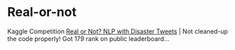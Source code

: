 # Real-or-not

Kaggle Competition [Real or Not? NLP with Disaster Tweets](https://www.kaggle.com/c/nlp-getting-started) | 
Not cleaned-up the code properly! Got 179 rank on public leaderboard... 
